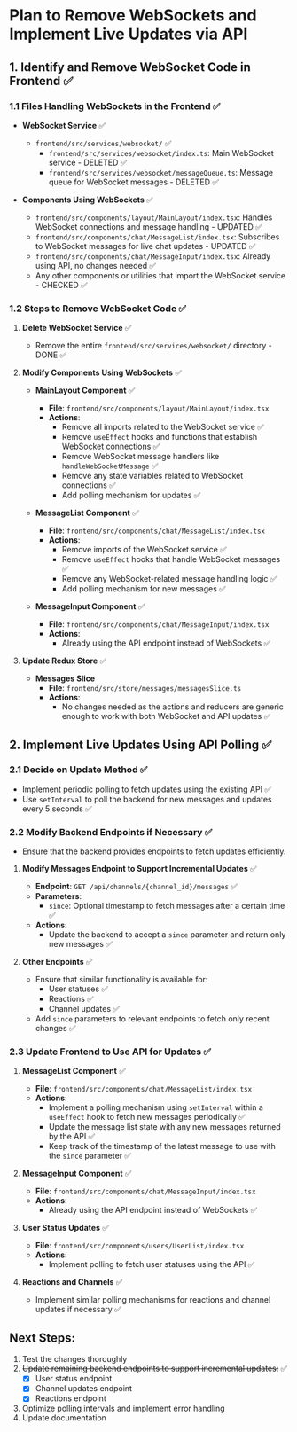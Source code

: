 # Plan to Remove WebSockets and Implement Live Updates via API

## 1. Identify and Remove WebSocket Code in Frontend ✅

### 1.1 Files Handling WebSockets in the Frontend ✅

- **WebSocket Service** ✅

  - `frontend/src/services/websocket/` ✅
    - `frontend/src/services/websocket/index.ts`: Main WebSocket service - DELETED ✅
    - `frontend/src/services/websocket/messageQueue.ts`: Message queue for WebSocket messages - DELETED ✅

- **Components Using WebSockets** ✅

  - `frontend/src/components/layout/MainLayout/index.tsx`: Handles WebSocket connections and message handling - UPDATED ✅
  - `frontend/src/components/chat/MessageList/index.tsx`: Subscribes to WebSocket messages for live chat updates - UPDATED ✅
  - `frontend/src/components/chat/MessageInput/index.tsx`: Already using API, no changes needed ✅
  - Any other components or utilities that import the WebSocket service - CHECKED ✅

### 1.2 Steps to Remove WebSocket Code ✅

1. **Delete WebSocket Service** ✅

   - Remove the entire `frontend/src/services/websocket/` directory - DONE ✅

2. **Modify Components Using WebSockets** ✅

   - **MainLayout Component** ✅
     - **File**: `frontend/src/components/layout/MainLayout/index.tsx`
     - **Actions**:
       - Remove all imports related to the WebSocket service ✅
       - Remove `useEffect` hooks and functions that establish WebSocket connections ✅
       - Remove WebSocket message handlers like `handleWebSocketMessage` ✅
       - Remove any state variables related to WebSocket connections ✅
       - Add polling mechanism for updates ✅

   - **MessageList Component** ✅
     - **File**: `frontend/src/components/chat/MessageList/index.tsx`
     - **Actions**:
       - Remove imports of the WebSocket service ✅
       - Remove `useEffect` hooks that handle WebSocket messages ✅
       - Remove any WebSocket-related message handling logic ✅
       - Add polling mechanism for new messages ✅

   - **MessageInput Component** ✅
     - **File**: `frontend/src/components/chat/MessageInput/index.tsx`
     - **Actions**:
       - Already using the API endpoint instead of WebSockets ✅

3. **Update Redux Store** ✅

   - **Messages Slice**
     - **File**: `frontend/src/store/messages/messagesSlice.ts`
     - **Actions**:
       - No changes needed as the actions and reducers are generic enough to work with both WebSocket and API updates ✅

## 2. Implement Live Updates Using API Polling ✅

### 2.1 Decide on Update Method ✅

- Implement periodic polling to fetch updates using the existing API ✅
- Use `setInterval` to poll the backend for new messages and updates every 5 seconds ✅

### 2.2 Modify Backend Endpoints if Necessary ✅

- Ensure that the backend provides endpoints to fetch updates efficiently.

1. **Modify Messages Endpoint to Support Incremental Updates** ✅

   - **Endpoint**: `GET /api/channels/{channel_id}/messages` ✅
   - **Parameters**:
     - `since`: Optional timestamp to fetch messages after a certain time ✅
   - **Actions**:
     - Update the backend to accept a `since` parameter and return only new messages ✅

2. **Other Endpoints** ✅

   - Ensure that similar functionality is available for:
     - User statuses ✅
     - Reactions ✅
     - Channel updates ✅
   - Add `since` parameters to relevant endpoints to fetch only recent changes ✅

### 2.3 Update Frontend to Use API for Updates ✅

1. **MessageList Component** ✅

   - **File**: `frontend/src/components/chat/MessageList/index.tsx`
   - **Actions**:
     - Implement a polling mechanism using `setInterval` within a `useEffect` hook to fetch new messages periodically ✅
     - Update the message list state with any new messages returned by the API ✅
     - Keep track of the timestamp of the latest message to use with the `since` parameter ✅

2. **MessageInput Component** ✅

   - **File**: `frontend/src/components/chat/MessageInput/index.tsx`
   - **Actions**:
     - Already using the API endpoint instead of WebSockets ✅

3. **User Status Updates** ✅

   - **File**: `frontend/src/components/users/UserList/index.tsx`
   - **Actions**:
     - Implement polling to fetch user statuses using the API ✅

4. **Reactions and Channels** ✅

   - Implement similar polling mechanisms for reactions and channel updates if necessary ✅

## Next Steps:

1. Test the changes thoroughly
2. ~~Update remaining backend endpoints to support incremental updates:~~ ✅
   - [x] User status endpoint
   - [x] Channel updates endpoint
   - [x] Reactions endpoint
3. Optimize polling intervals and implement error handling
4. Update documentation

